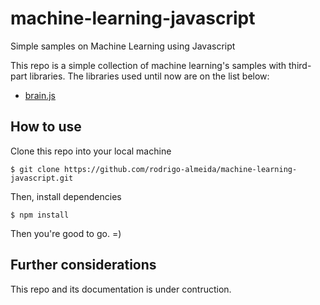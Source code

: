 # machine-learning-javascript
Simple samples on Machine Learning using Javascript

This repo is a simple collection of machine learning's samples with third-part libraries.
The libraries used until now are on the list below:

* [brain.js](https://github.com/BrainJS)

## How to use

Clone this repo into your local machine

`$ git clone https://github.com/rodrigo-almeida/machine-learning-javascript.git`

Then, install dependencies

`$ npm install`

Then you're good to go. =)

## Further considerations
This repo and its documentation is under contruction.
